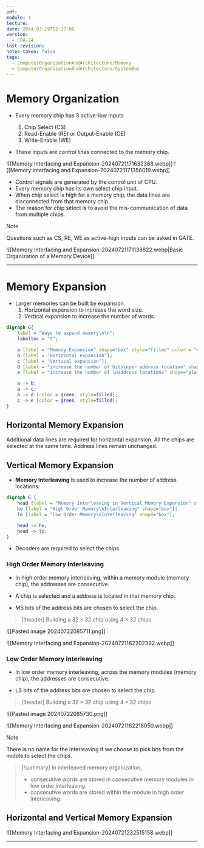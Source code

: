 ```yaml
---
pdf: 
module: 1
lecture: 
date: 2024-03-19T12:17:00
version:
  - COA-24
last-revision: 
notes-taken: false
tags:
  - ComputerOrganizationAndArchitecture/Memory
  - ComputerOrganizationAndArchitecture/SystemBus
---
```

# Memory Organization

- Every memory chip has 3 active-low inputs 
	1. Chip Select (CS)
	2. Read-Enable (RE) or Output-Enable (OE)
	3. Write-Enable (WE)

- These inputs are *control lines* connected to the memory chip. 

![[Memory Interfacing and Expansion-20240721171632368.webp]]
![[Memory Interfacing and Expansion-20240721171356019.webp]]

- Control signals are generated by the control unit of CPU.
- Every memory chip has its own select chip input.
- When chip select is high for a memory chip, the data lines are disconnected from that memory chip.
- The reason for chip select is to avoid the mis-communication of data from multiple chips.

> [!NOTE] 
> Questions such as CS, RE, WE as active-high inputs can be asked in GATE.

![[Memory Interfacing and Expansion-20240721171138822.webp|Basic Organization of a Memory Device]]

---
# Memory Expansion

- Larger memories can be built by expansion.
	1. Horizontal expansion to increase the word size.
	2. Vertical expansion to increase the number of words.

```dot
digraph G{
	label = "Ways to expand memory\n\n";
	labelloc = "t";

	a [label = "Memory Expansion" shape="box" style="filled" color = "cyan"];
	b [label = "Horizontal expansion"];
	c [label = "Vertical expansion"];
	d [label = "increase the number of bits\nper address location" shape="plaintext"];
	e [label = "increase the number of \naddress locations" shape="plaintext"];

	a -> b;
	a -> c;
	b -> d [color = green, style=filled];
	c -> e [color = green, style=filled];
}
```

## Horizontal Memory Expansion

Additional data lines are required for horizontal expansion.
All the chips are selected at the same time.
Address lines remain unchanged.

## Vertical Memory Expansion

- **Memory Interleaving** is used to increase the number of address locations.

```dot
digraph G {
	head [label = "Memory Interleaving in Vertical Memory Expansion" style="filled" color="lightgreen"];
	ho [label = "High Order Memory\nInterleaving" shape="box"];
	lo [label = "Low Order Memory\nInterleaving" shape="box"];

	head -> ho;
	head -> lo;
}
```

- Decoders are required to select the chips.

### High Order Memory Interleaving
- In high order memory interleaving, within a memory module (memory chip), the addresses are consecutive.
- A chip is selected and a address is located in that memory chip.

- MS bits of the address bits are chosen to select the chip.


> [!header] Building a $32 \times 32$ chip using $4 \times 32$ chips

![[Pasted image 20240722085711.png]]

![[Memory Interfacing and Expansion-20240721182202392.webp]]

### Low Order Memory Interleaving
- In low order memory interleaving, across the memory modules (memory chip), the addresses are consecutive.

- LS bits of the address bits are chosen to select the chip.

> [!header] Building a $32 \times 32$ chip using $4 \times 32$ chips

![[Pasted image 20240722085730.png]]

![[Memory Interfacing and Expansion-20240721182218050.webp]]

> [!NOTE] 
> There is no name for the interleaving if we choose to pick bits from the middle to select the chips.


> [!summary] 
> In interleaved memory organization, 
> - consecutive words are stored in consecutive memory modules in low order interleaving.
> - consecutive words are stored within the module in high order interleaving.

## Horizontal and Vertical Memory Expansion

![[Memory Interfacing and Expansion-20240721232515158.webp]]

---

